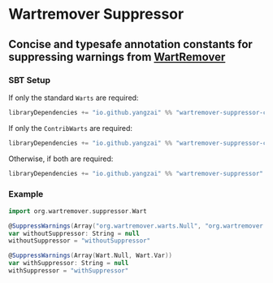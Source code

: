 # Wartremover Suppressor

## Concise and typesafe annotation constants for suppressing warnings from [WartRemover](https://github.com/wartremover/wartremover)

### SBT Setup
If only the standard `Warts` are required:
```scala
libraryDependencies += "io.github.yangzai" %% "wartremover-suppressor-core" % "2.3.7-SNAPSHOT"
```

If only the `ContribWarts` are required:
```scala
libraryDependencies += "io.github.yangzai" %% "wartremover-suppressor-contrib" % "1.2.4-SNAPSHOT"
```

Otherwise, if both are required:
```scala
libraryDependencies += "io.github.yangzai" %% "wartremover-suppressor" % "0.1.0-SNAPSHOT"
```

### Example
```Scala
import org.wartremover.suppressor.Wart

@SuppressWarnings(Array("org.wartremover.warts.Null", "org.wartremover.warts.Var"))
var withoutSuppressor: String = null
withoutSuppressor = "withoutSuppressor"

@SuppressWarnings(Array(Wart.Null, Wart.Var))
var withSuppressor: String = null
withSuppressor = "withSuppressor"
```
